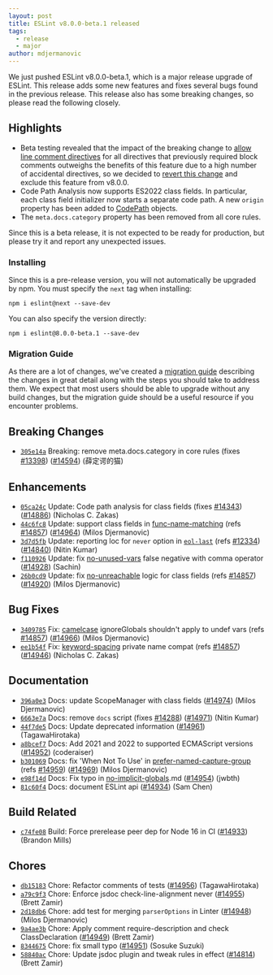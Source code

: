 ```yaml
---
layout: post
title: ESLint v8.0.0-beta.1 released
tags:
  - release
  - major
author: mdjermanovic
---
```


We just pushed ESLint v8.0.0-beta.1, which is a major release upgrade of ESLint. This release adds some new features and fixes several bugs found in the previous release. This release also has some breaking changes, so please read the following closely.




## Highlights


* Beta testing revealed that the impact of the breaking change to [allow line comment directives](https://github.com/eslint/eslint/pull/14656) for all directives that previously required block comments outweighs the benefits of this feature due to a high number of accidental directives, so we decided to [revert this change](https://github.com/eslint/eslint/issues/14960) and exclude this feature from v8.0.0.
* Code Path Analysis now supports ES2022 class fields. In particular, each class field initializer now starts a separate code path. A new `origin` property has been added to [CodePath](/docs/8.0.0/developer-guide/code-path-analysis#codepath) objects.
* The `meta.docs.category` property has been removed from all core rules.

Since this is a beta release, it is not expected to be ready for production, but please try it and report any unexpected issues.


### Installing

Since this is a pre-release version, you will not automatically be upgraded by npm. You must specify the `next` tag when installing:

```
npm i eslint@next --save-dev
```

You can also specify the version directly:

```
npm i eslint@8.0.0-beta.1 --save-dev
```

### Migration Guide

As there are a lot of changes, we've created a [migration guide](/docs/8.0.0/user-guide/migrating-to-8.0.0) describing the changes in great detail along with the steps you should take to address them. We expect that most users should be able to upgrade without any build changes, but the migration guide should be a useful resource if you encounter problems.




## Breaking Changes


* [`305e14a`](https://github.com/eslint/eslint/commit/305e14af8bd12afc01487abee5c9b0f3eaca989e) Breaking: remove meta.docs.category in core rules (fixes [#13398](https://github.com/eslint/eslint/issues/13398)) ([#14594](https://github.com/eslint/eslint/issues/14594)) (薛定谔的猫)






## Enhancements


* [`05ca24c`](https://github.com/eslint/eslint/commit/05ca24c57f90f91421b682dca3d7a45b7957fb77) Update: Code path analysis for class fields (fixes [#14343](https://github.com/eslint/eslint/issues/14343)) ([#14886](https://github.com/eslint/eslint/issues/14886)) (Nicholas C. Zakas)
* [`44c6fc8`](https://github.com/eslint/eslint/commit/44c6fc879de61e9513835d1d4d6ae978d9a43c51) Update: support class fields in [func-name-matching](/docs/rules/func-name-matching) (refs [#14857](https://github.com/eslint/eslint/issues/14857)) ([#14964](https://github.com/eslint/eslint/issues/14964)) (Milos Djermanovic)
* [`3d7d5fb`](https://github.com/eslint/eslint/commit/3d7d5fb32425e8c04d3eaa0107a2ab03a2e285df) Update: reporting loc for `never` option in [`eol-last`](/docs/rules/eol-last) (refs [#12334](https://github.com/eslint/eslint/issues/12334)) ([#14840](https://github.com/eslint/eslint/issues/14840)) (Nitin Kumar)
* [`f110926`](https://github.com/eslint/eslint/commit/f110926a7abcc875a86dd13116f794e4f950e2ba) Update: fix [no-unused-vars](/docs/rules/no-unused-vars) false negative with comma operator ([#14928](https://github.com/eslint/eslint/issues/14928)) (Sachin)
* [`26b0cd9`](https://github.com/eslint/eslint/commit/26b0cd924e79a0ab2374c0cd813e92055f9fff7b) Update: fix [no-unreachable](/docs/rules/no-unreachable) logic for class fields (refs [#14857](https://github.com/eslint/eslint/issues/14857)) ([#14920](https://github.com/eslint/eslint/issues/14920)) (Milos Djermanovic)




## Bug Fixes


* [`3409785`](https://github.com/eslint/eslint/commit/3409785a41a5bd2b128ed11b8baf7a59f9e412ee) Fix: [camelcase](/docs/rules/camelcase) ignoreGlobals shouldn't apply to undef vars (refs [#14857](https://github.com/eslint/eslint/issues/14857)) ([#14966](https://github.com/eslint/eslint/issues/14966)) (Milos Djermanovic)
* [`ee1b54f`](https://github.com/eslint/eslint/commit/ee1b54f31fa840e6ec72a313aa4090fdd3e985cd) Fix: [keyword-spacing](/docs/rules/keyword-spacing) private name compat (refs [#14857](https://github.com/eslint/eslint/issues/14857)) ([#14946](https://github.com/eslint/eslint/issues/14946)) (Nicholas C. Zakas)




## Documentation


* [`396a0e3`](https://github.com/eslint/eslint/commit/396a0e3c7c82e5d2680d07250008094f336856db) Docs: update ScopeManager with class fields ([#14974](https://github.com/eslint/eslint/issues/14974)) (Milos Djermanovic)
* [`6663e7a`](https://github.com/eslint/eslint/commit/6663e7aed498a73108b5e6371f218d9411b87796) Docs: remove `docs` script (fixes [#14288](https://github.com/eslint/eslint/issues/14288)) ([#14971](https://github.com/eslint/eslint/issues/14971)) (Nitin Kumar)
* [`44f7de5`](https://github.com/eslint/eslint/commit/44f7de5ee4d934dee540d3d55305126c670f6bfc) Docs: Update deprecated information ([#14961](https://github.com/eslint/eslint/issues/14961)) (TagawaHirotaka)
* [`a8bcef7`](https://github.com/eslint/eslint/commit/a8bcef70a4a6b1fbb2007075bed754635f27ff01) Docs: Add 2021 and 2022 to supported ECMAScript versions ([#14952](https://github.com/eslint/eslint/issues/14952)) (coderaiser)
* [`b301069`](https://github.com/eslint/eslint/commit/b301069981dc1dcca51df2813dcebdca8c150502) Docs: fix 'When Not To Use' in [prefer-named-capture-group](/docs/rules/prefer-named-capture-group) (refs [#14959](https://github.com/eslint/eslint/issues/14959)) ([#14969](https://github.com/eslint/eslint/issues/14969)) (Milos Djermanovic)
* [`e98f14d`](https://github.com/eslint/eslint/commit/e98f14d356b5ff934dd2a0a1fb226f1b15317ab3) Docs: Fix typo in [no-implicit-globals](/docs/rules/no-implicit-globals).md ([#14954](https://github.com/eslint/eslint/issues/14954)) (jwbth)
* [`81c60f4`](https://github.com/eslint/eslint/commit/81c60f4a8725738f191580646562d1dca7eee933) Docs: document ESLint api ([#14934](https://github.com/eslint/eslint/issues/14934)) (Sam Chen)






## Build Related


* [`c74fe08`](https://github.com/eslint/eslint/commit/c74fe08642c30e1a4cd4e0866251a2d29466add8) Build: Force prerelease peer dep for Node 16 in CI ([#14933](https://github.com/eslint/eslint/issues/14933)) (Brandon Mills)




## Chores


* [`db15183`](https://github.com/eslint/eslint/commit/db1518374a5e88efedf1ed4609d879f3091af74f) Chore: Refactor comments of tests ([#14956](https://github.com/eslint/eslint/issues/14956)) (TagawaHirotaka)
* [`a79c9f3`](https://github.com/eslint/eslint/commit/a79c9f35d665c2bcc63267bdf359a8176e0a84ce) Chore: Enforce jsdoc check-line-alignment never ([#14955](https://github.com/eslint/eslint/issues/14955)) (Brett Zamir)
* [`2d18db6`](https://github.com/eslint/eslint/commit/2d18db6278320fb97bc8e0bff3518c790566a6a6) Chore: add test for merging `parserOptions` in Linter ([#14948](https://github.com/eslint/eslint/issues/14948)) (Milos Djermanovic)
* [`9a4ae3b`](https://github.com/eslint/eslint/commit/9a4ae3b68a1afd9483d331997635727fb19a1a99) Chore: Apply comment require-description and check ClassDeclaration ([#14949](https://github.com/eslint/eslint/issues/14949)) (Brett Zamir)
* [`8344675`](https://github.com/eslint/eslint/commit/8344675c309a359dd2af5afddba6122f5dc803d0) Chore: fix small typo ([#14951](https://github.com/eslint/eslint/issues/14951)) (Sosuke Suzuki)
* [`58840ac`](https://github.com/eslint/eslint/commit/58840ac844a61c72eabb603ecfb761812b82a7ed) Chore: Update jsdoc plugin and tweak rules in effect ([#14814](https://github.com/eslint/eslint/issues/14814)) (Brett Zamir)
